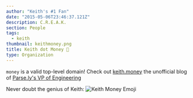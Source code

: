 ```yaml
---
author: "Keith's #1 Fan"
date: "2015-05-06T23:46:37.121Z"
description: C.R.E.A.K.
section: People
tags:
  - keith
thumbnail: keithmoney.png
title: Keith dot Money 💸
type: Organization
---
```


`money` is a valid top-level domain! Check out [keith.money](http://keith.money/) the unofficial blog of [Parse.ly's VP of Engineering](https://www.parse.ly/about/keith_bourgoin/)

Never doubt the genius of Keith: ![Keith Money Emoji](./keithmoney.png)
